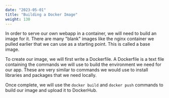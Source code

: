 ```yaml
---
date: "2023-05-01"
title: "Building a Docker Image"
weight: 130
---
```


In order to serve our own webapp in a container, we will need to build an image for it. There are many "blank" images like the nginx container we pulled earlier that we can use as a starting point. This is called a base image.

To create our image, we will first write a Dockerfile. A Dockerfile is a text file containing the commands we will use to build the environment we need for our app. These are very similar to commands we would use to install libraries and packages that we need locally.

Once complete, we will use the `docker build` and `docker push` commands to build our image and upload it to DockerHub.
